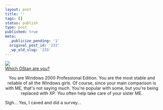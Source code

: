 ```yaml
---
layout: post
title: ''
tags: []
status: publish
type: post
published: true
meta:
  _publicize_pending: '1'
  original_post_id: '233'
  _wp_old_slug: '233'
---
```


<a href="http://home.uchicago.edu/~alexis/ostan.htm" target="new">
<img src="http://home.uchicago.edu/~alexis/2k.jpg" border="0">
</a><br />
<a href="http://home.uchicago.edu/~alexis/ostan.htm" target="new">Which OStan are you?</a> <p align="center"> You are Windows 2000 Professional Edition. You are the most stable and reliable of all the Windows girls. Of course, since your main comparison is with ME, that's not saying much. You're popular with some, but you're being replaced with XP. You often help take care of your sister ME.</p>



Sigh...  Yes, I caved and did a survey...
